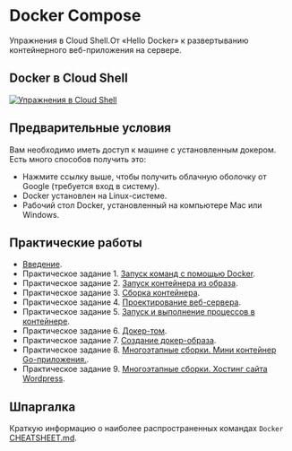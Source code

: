# Docker Compose

Упражнения в Cloud Shell.От «Hello Docker» к развертыванию контейнерного веб-приложения на сервере.

## Docker в Cloud Shell

[![Упражнения в Cloud Shell](https://gstatic.com/cloudssh/images/open-btn.svg)](https://console.cloud.google.com/cloudshell/editor?cloudshell_git_repo=https://github.com/BosenkoTM/UC-WD.git)

## Предварительные условия

Вам необходимо иметь доступ к машине с установленным докером.
Есть много способов получить это:
* Нажмите ссылку выше, чтобы получить облачную оболочку от Google (требуется вход в систему).
* Docker установлен на Linux-системе.
* Рабочий стол Docker, установленный на компьютере Mac или Windows.

## Практические работы

- [Введение](labs/00-getting-started.md).
- Практическое задание 1. [Запуск команд с помощью Docker](https://github.com/BosenkoTM/UC-WD/blob/main/docker-compose/labs/01-hello-world.md).
- Практическое задание 2. [Запуск контейнера из образа](https://github.com/BosenkoTM/UC-WD/blob/main/docker-compose/labs/02-running-images.md).
- Практическое задание 3. [Сборка контейнера](https://github.com/BosenkoTM/UC-WD/blob/main/docker-compose/labs/03-deletion.md).
- Практическое задание 4. [Проектирование веб-сервера](https://github.com/BosenkoTM/UC-WD/blob/main/docker-compose/labs/04-port-forward.md).
- Практическое задание 5. [Запуск и выполнение процессов в контейнере](https://github.com/BosenkoTM/UC-WD/blob/main/docker-compose/labs/05-executing.md).
- Практическое задание 6. [Докер-том](https://github.com/BosenkoTM/UC-WD/blob/main/docker-compose/labs/06-volumes.md).
- Практическое задание 7. [Создание докер-образа](https://github.com/BosenkoTM/UC-WD/blob/main/docker-compose/labs/07-building-an-image.md).
- Практическое задание 8. [Многоэтапные сборки. Мини контейнер Go-приложения.](https://github.com/BosenkoTM/UC-WD/blob/main/docker-compose/labs/08-multi-stage-builds.md).
- Практическое задание 9. [Многоэтапные сборки. Хостинг сайта Wordpress](https://github.com/BosenkoTM/UC-WD/blob/main/docker-compose/labs/09-multi-container.md).

## Шпаргалка

Краткую информацию о наиболее распространенных командах `Docker` [CHEATSHEET.md](CHEATSHEET.md).


